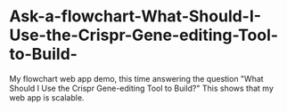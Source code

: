 # Ask-a-flowchart-What-Should-I-Use-the-Crispr-Gene-editing-Tool-to-Build-
My flowchart web app demo, this time answering the question "What Should I Use the Crispr Gene-editing Tool to Build?" This shows that my web app is scalable.
